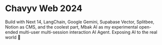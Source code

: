 # Chavyv Web 2024

Build with Next 14, LangChain, Google Gemini, Supabase Vector, Splitbee, Notion as CMS, and the coolest part, Mbak AI as my experimental open-ended multi-user multi-session interaction AI Agent. Exposing AI to the real world 🤖
